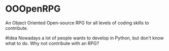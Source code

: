 # OOOpenRPG
An Object Oriented Open-source RPG for all levels of coding skills to contribute.

#Idea
Nowadays a lot of people wants to develop in Python, but don't know what to do. Why not contribute with an RPG?
